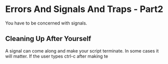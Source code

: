 # Errors And Signals And Traps - Part2
You have to be concerned with signals.

## Cleaning Up After Yourself
A signal can come along and make your script terminate. In some cases it will matter. If the user types ctrl-c after making te

<!--stackedit_data:
eyJoaXN0b3J5IjpbMTQ4NDE2MzczOCwtNjk2MDczMjM5XX0=
-->